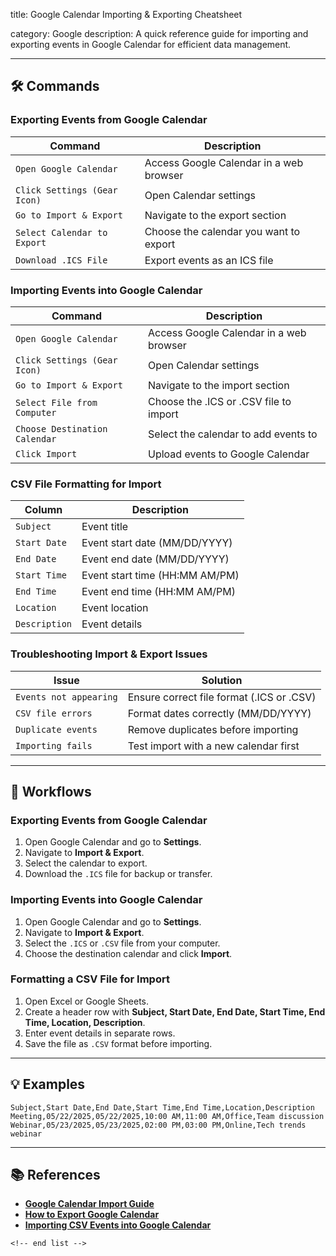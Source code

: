 title: Google Calendar Importing & Exporting Cheatsheet

category: Google
description: A quick reference guide for importing and exporting events in Google Calendar for efficient data management.

---

## 🛠️ Commands

### **Exporting Events from Google Calendar**

| Command                        | Description                             |
| ------------------------------ | --------------------------------------- |
| `Open Google Calendar`       | Access Google Calendar in a web browser |
| `Click Settings (Gear Icon)` | Open Calendar settings                  |
| `Go to Import & Export`      | Navigate to the export section          |
| `Select Calendar to Export`  | Choose the calendar you want to export  |
| `Download .ICS File`         | Export events as an ICS file            |

### **Importing Events into Google Calendar**

| Command                         | Description                             |
| ------------------------------- | --------------------------------------- |
| `Open Google Calendar`        | Access Google Calendar in a web browser |
| `Click Settings (Gear Icon)`  | Open Calendar settings                  |
| `Go to Import & Export`       | Navigate to the import section          |
| `Select File from Computer`   | Choose the .ICS or .CSV file to import  |
| `Choose Destination Calendar` | Select the calendar to add events to    |
| `Click Import`                | Upload events to Google Calendar        |

### **CSV File Formatting for Import**

| Column          | Description                    |
| --------------- | ------------------------------ |
| `Subject`     | Event title                    |
| `Start Date`  | Event start date (MM/DD/YYYY)  |
| `End Date`    | Event end date (MM/DD/YYYY)    |
| `Start Time`  | Event start time (HH:MM AM/PM) |
| `End Time`    | Event end time (HH:MM AM/PM)   |
| `Location`    | Event location                 |
| `Description` | Event details                  |

### **Troubleshooting Import & Export Issues**

| Issue                    | Solution                                  |
| ------------------------ | ----------------------------------------- |
| `Events not appearing` | Ensure correct file format (.ICS or .CSV) |
| `CSV file errors`      | Format dates correctly (MM/DD/YYYY)       |
| `Duplicate events`     | Remove duplicates before importing        |
| `Importing fails`      | Test import with a new calendar first     |

---

## 🔄 Workflows

### **Exporting Events from Google Calendar**

1. Open Google Calendar and go to **Settings**.
2. Navigate to **Import & Export**.
3. Select the calendar to export.
4. Download the `.ICS` file for backup or transfer.

### **Importing Events into Google Calendar**

1. Open Google Calendar and go to **Settings**.
2. Navigate to **Import & Export**.
3. Select the `.ICS` or `.CSV` file from your computer.
4. Choose the destination calendar and click **Import**.

### **Formatting a CSV File for Import**

1. Open Excel or Google Sheets.
2. Create a header row with **Subject, Start Date, End Date, Start Time, End Time, Location, Description**.
3. Enter event details in separate rows.
4. Save the file as `.CSV` format before importing.

---

## 💡 Examples

```csv
Subject,Start Date,End Date,Start Time,End Time,Location,Description
Meeting,05/22/2025,05/22/2025,10:00 AM,11:00 AM,Office,Team discussion
Webinar,05/23/2025,05/23/2025,02:00 PM,03:00 PM,Online,Tech trends webinar
```

---

## 📚 References

- **[Google Calendar Import Guide](https://support.google.com/calendar/answer/37118?hl=en&co=GENIE.Platform%3DDesktop)**
- **[How to Export Google Calendar](https://www.thebricks.com/resources/how-to-export-google-calendar-to-excel)**
- **[Importing CSV Events into Google Calendar](https://it.stonybrook.edu/help/kb/importing-calendar-events-from-csv-to-google-calendar)**

```
<!-- end list -->
```
